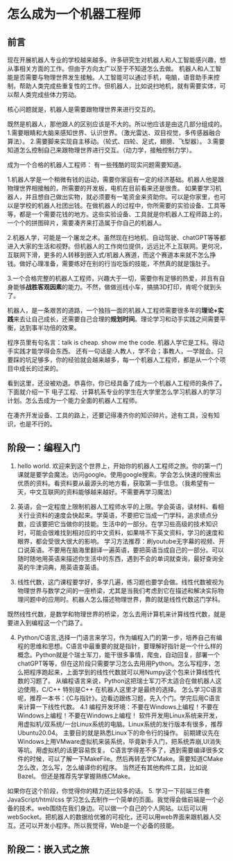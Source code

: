 # 怎么成为一个机器工程师

## 前言
现在开展机器人专业的学校越来越多。许多研究生对机器人和人工智能感兴趣，想从事相关方面的工作。但由于方向太广以至于不知道怎么去做。
机器人和人工智能是否需要与物理世界发生接触。人工智能可以通过手机，电脑，语音助手来控制，帮助人类完成些重复性的工作。但机器人，比如说扫地机，就有需要实体，可以帮人类完成些体力劳动。

核心问题就是，机器人是需要跟物理世界来进行交互的。

既然是机器人，那他跟人的区别应该是不大的。所以他应该是由这几部分组成的。
1.需要眼睛和大脑来感知世界、认识世界。（激光雷达、双目视觉，多传感器融合算法）。
2.需要脚来实现自主移动。（轮式、四轮、足式，翅膀、飞型器）。
3.需要知道怎么控制自己来跟物理世界进行交互。（动力学，接触控制力学）。

成为一个合格的机器人工程师：
有一些残酷的现实问题需要知道。

1.机器人学是一个稍微有钱的运动，需要你家庭有一定的经济基础。机器人他是跟物理世界相接触的，所需要的开发板，电机在目前看来还是很贵。
如果要学习机器人，并且想自己做出实物，就必须要有一笔资金来资助你。可以是你家里，也可以是学校的机器人社团出钱。在做机器人的过程中，你所需要的实验设备、工具等等，都是一个需要花钱的地方。这些实验设备、工具就是你机器人工程师路上的，一个个的拼图碎片，需要凑齐来打造属于你自己的机器人。

2.机器人学，可能是一个屠龙之术。虽然现在扫地机、自动驾驶、chatGPT等等都进入大家的生活和视野。但机器人的工作岗位提供，远远比不上互联网。更何况，互联网下滑，更多的人转移到嵌入式/机器人赛道，而这个赛道本来就不怎么挣钱。做好心理准备，需要练好在别的行当吃饭的技能，不然真的就是饿肚子。

3.一个合格完整的机器人工程师，兴趣大于一切，需要你有足够的热爱，并且有自身能够**战胜客观因素**的能力。不然，做做巡线小车，搞搞3D打印，肯呢个就到头了。

机器人，是一条艰苦的道路，一个独挡一面的机器人工程师需要很多年的**理论+实践**来去让自己成长，还需要自己合理的**规划时间**。理论学习和动手实践之间需要平衡，达到事半功倍的效果。

程序员里有句名言：talk is cheap. show me the code. 机器人学它是工科。得动手实践才能学得会东西。
还有一句话是:人教人，学不会；事教人，一学就会。只要踩的坑足够多，你的经验就会越来越多，每一个机器人工程师，都是从一个个项目中成长的过来的。

看到这里，还没被劝退。恭喜你，你已经具备了成为一个机器人工程师的条件了。下面就介绍一下 电子工程、计算机系专业的学生在大学里怎么学习机器人的学习计划。怎么去成为一个能力全面的机器人工程师。

在凑齐开发设备、工具的路上，还要记得凑齐你的知识碎片。途有工具，没有知识，也是不行的。

## 阶段一：编程入门
1. hello world. 欢迎来到这个世界上，开始你的机器人工程师之旅。你的第一门课就是要学会魔法。访问google。使用google搜索。学会怎么快速的搜索出优质的资料。看资料要从最源头的地方看，获取第一手信息。（我希望有一天，中文互联网的资料能够越来越好。不需要再学习魔法）

2. 英语，会一定程度上限制机器人工程师水平的上限。学会英语，读材料、看相关行业资料的速度会快起来。学英语，不要把它当成一门学科，追求绩点分数，应该要把它当做你的技能。生活中的一部分。在学习些高级的技术知识时，可能会很难找到相对应的中文资料，如果啃不下英文资料，学习的速度和眼界，都会受很大很大的影响。
学习方法推荐：刷youtube无字幕的视频、开口说英语。不要用在脑海里翻译一遍英语，要把英语当成自己的一部分。可以随时随地用英语来描述你生活中的东西，遇到不会的单词就查询，最好查询全英的牛津词典，用英语查英语。

3. 线性代数，这门课程要学好，多学几遍，练习题也要学会做。线性代数被视为物理世界与数学之间的一座桥梁，尤其是当我们考虑到它在描述和解决实际物理问题中的应用时。机器人怎么描述物理世界，靠的就是线性代数这门学科。

既然线性代数，是数学和物理世界的桥梁，怎么去用计算机来计算线性代数，就是要进入到编程这一个门路了。

4. Python/C语言,选择一门语言来学习，作为编程入门的第一步，培养自己有编程的思维和思想。C语言中最重要的就是指针，要理解好指针是一个什么样的概念。Python就是个瑞士军刀，能干很多事情，爬虫，自动回复，部署一个chatGPT等等，但在这阶段只需要学习怎么去用用Python。怎么写程序，怎么把程序跑起来，上面学到的线性代数就可以用Numpy这个包来计算线性代数的习题了。
从编程语言来说，Python这把瑞士军刀不太适合在做机器人这边使用，C/C++ 特别是C++ 在机器人这里才是最终的选择。
怎么学习C语言呢，推荐一本书：《C与指针》。边看边跟练习题，先入个门。学完后用C语言来计算一下线性代数。
4.1 编程开发环境：不要在Windows上编程！不要在Windows上编程！不要在Windows上编程！
软件开发用Linux系统来开发，用虚拟机/双系统/一台Linux系统的电脑。Linux系统的发行版本有很多，推荐Ubuntu20.04。
主要目的就是熟悉Linux下的命令行的操作。 前期建议先在Windows上用VMware虚拟机来装系统，毕竟新手入门，把系统弄崩,UI消失等坑。用虚拟机的话更容易恢复。
C语言学得差不多了，遇到需要编译很多文件的时候，可以了解一下MakeFile。然后再转去学CMake。需要知道CMake怎么改，怎么写，怎么编译你的程序。
当然还有其他构件工具，比如说Bazel。 但还是推荐先学掌握熟练CMake。 

如果你在这个阶段，你觉得你的精力还比较多的话。
5. 学习一下前端三件套JavaScript/html/css
学习怎么去制作一个简单的页面。我觉得会做前端是一个必备的技术。web围绕在我们身边。可以做一个自己的个人网站。以后可以用webSocket。把机器人的数据给优雅的可视化，还可以用web界面来跟机器人交互。还可以开发小程序。所以我觉得，Web是一个必备的技能。


## 阶段二：嵌入式之旅



